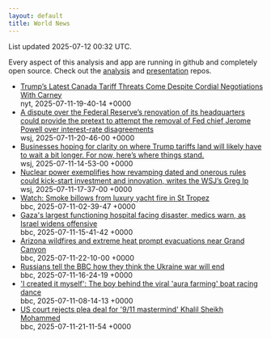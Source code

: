 ```yaml
---
layout: default
title: World News
---
```


<div markdown="0">
<div class="byline small text-muted">List updated <span class="datetime">2025-07-12 00:32 UTC</span>.</div>

<p>Every aspect of this analysis and app are running in github and completely open source. Check out the <a href="https://github.com/Castro-Media/Analysis">analysis</a> and <a href="https://github.com/Castro-Media/TopStoryReview.com">presentation</a> repos.</p>
<ul>
<li><a href='https://www.nytimes.com/2025/07/11/world/canada/canada-trump-tariffs-trade-talks.html'>Trump&#8217;s Latest Canada Tariff Threats Come Despite Cordial Negotiations With Carney</a><div class='byline small text-muted'>nyt, <span class="datetime">2025-07-11-19-40-14 +0000</span></div></li>
<li><a href='https://www.wsj.com/economy/central-banking/jerome-powell-fed-renovations-trump-fb9793df'>A dispute over the Federal Reserve&#8217;s renovation of its headquarters could provide the pretext to attempt the removal of Fed chief Jerome Powell over interest-rate disagreements</a><div class='byline small text-muted'>wsj, <span class="datetime">2025-07-11-20-46-00 +0000</span></div></li>
<li><a href='https://www.wsj.com/economy/trade/trump-tariffs-countries-goods-explained-b9878e1a'>Businesses hoping for clarity on where Trump tariffs land will likely have to wait a bit longer. For now, here&#8217;s where things stand.</a><div class='byline small text-muted'>wsj, <span class="datetime">2025-07-11-14-53-00 +0000</span></div></li>
<li><a href='https://www.wsj.com/economy/trumps-unsung-economic-booster-deregulation-e46bce0b'>Nuclear power exemplifies how revamping dated and onerous rules could kick-start investment and innovation, writes the WSJ&#8217;s Greg Ip</a><div class='byline small text-muted'>wsj, <span class="datetime">2025-07-11-17-37-00 +0000</span></div></li>
<li><a href='https://www.bbc.com/news/videos/c4g85005q93o'>Watch: Smoke billows from luxury yacht fire in St Tropez</a><div class='byline small text-muted'>bbc, <span class="datetime">2025-07-11-02-39-47 +0000</span></div></li>
<li><a href='https://www.bbc.com/news/articles/cdx5zeywgrgo'>Gaza's largest functioning hospital facing disaster, medics warn, as Israel widens offensive</a><div class='byline small text-muted'>bbc, <span class="datetime">2025-07-11-15-41-42 +0000</span></div></li>
<li><a href='https://www.bbc.com/news/articles/czjk10wwmkeo'>Arizona wildfires and extreme heat  prompt evacuations near Grand Canyon</a><div class='byline small text-muted'>bbc, <span class="datetime">2025-07-11-22-10-00 +0000</span></div></li>
<li><a href='https://www.bbc.com/news/videos/c1wp55wqq0lo'>Russians tell the BBC how they think the Ukraine war will end</a><div class='byline small text-muted'>bbc, <span class="datetime">2025-07-11-16-24-19 +0000</span></div></li>
<li><a href='https://www.bbc.com/news/articles/czxe7ey59r0o'>'I created it myself': The boy behind the viral 'aura farming' boat racing dance</a><div class='byline small text-muted'>bbc, <span class="datetime">2025-07-11-08-14-13 +0000</span></div></li>
<li><a href='https://www.bbc.com/news/articles/c78nxqqp2leo'>US court rejects plea deal for '9/11 mastermind' Khalil Sheikh Mohammed</a><div class='byline small text-muted'>bbc, <span class="datetime">2025-07-11-21-11-54 +0000</span></div></li>
</ul>
</div>
